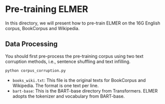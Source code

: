 # Pre-training ELMER

In this directory, we will present how to pre-train ELMER on the 16G English corpus, BookCorpus and Wikipedia.

## Data Processing

You should first pre-process the pre-training corpus using two text corruption methods, i.e., sentence shuffling and text infilling.

```python
python corpus_corruption.py
```

- `books_wiki.txt`: This file is the original texts for BookCorpus and Wikipedia. The format is one text per line.
- `bart-base`: This is the BART-base directory from Transformers. ELMER adopts the tokenizer and vocabulary from BART-base.
